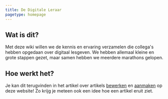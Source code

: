 ```yaml
---
title: De Digitale Leraar
pagetype: homepage
---
```


## Wat is dit?

Met deze wiki willen we de kennis en ervaring verzamelen die collega's hebben opgedaan over digitaal lesgeven. We hebben allemaal kleine en grote stappen gezet, maar samen hebben we meerdere marathons gelopen. 

## Hoe werkt het?

Je kan dit terugvinden in het artikel over artikels [bewerken](https://pius-x-antwerpen.github.io/digitale-leraar/pages/digitale-leraar-artikel-bewerken.html) en [aanmaken](https://pius-x-antwerpen.github.io/digitale-leraar/pages/digitale-leraar-artikel-schrijven.html) op deze website! Zo krijg je meteen ook een idee hoe een artikel eruit ziet.